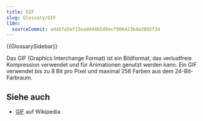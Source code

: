 ```yaml
---
title: GIF
slug: Glossary/GIF
l10n:
  sourceCommit: ada5fa5ef15eadd44b549ecf906423b4a2092f34
---
```


{{GlossarySidebar}}

Das GIF (Graphics Interchange Format) ist ein Bildformat, das verlustfreie Kompression verwendet und für Animationen genutzt werden kann. Ein GIF verwendet bis zu 8 Bit pro Pixel und maximal 256 Farben aus dem 24-Bit-Farbraum.

## Siehe auch

- [GIF](https://en.wikipedia.org/wiki/GIF) auf Wikipedia
